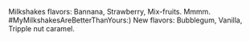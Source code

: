 Milkshakes flavors: Bannana, Strawberry, Mix-fruits.
Mmmm. #MyMilkshakesAreBetterThanYours:) 
New flavors: Bubblegum, Vanilla, Tripple nut caramel.
